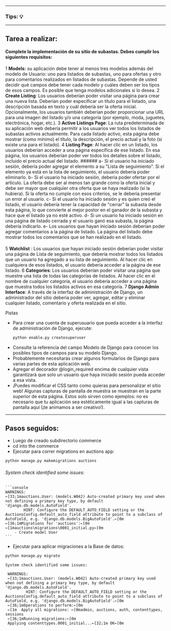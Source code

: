 ***
### Tips: :bulb:

***
## Tarea a realizar:

#### Complete la implementación de su sitio de subastas. Debes cumplir los siguientes requisitos:

1 **Models:** su aplicación debe tener al menos tres modelos además del modelo de Usuario: uno para listados de subastas, uno para ofertas y otro para comentarios realizados en listados de subastas. Depende de usted decidir qué campos debe tener cada modelo y cuáles deben ser los tipos de esos campos. Es posible que tenga modelos adicionales si lo desea.
2 **Create Listing**: Los usuarios deberían poder visitar una página para crear una nueva lista. Deberían poder especificar un título para el listado, una descripción basada en texto y cuál debería ser la oferta inicial. Opcionalmente, los usuarios también deberían poder proporcionar una URL para una imagen del listado y/o una categoría (por ejemplo, moda, juguetes, electrónica, hogar, etc.).
3 **Active Listings Page**: La ruta predeterminada de su aplicación web debería permitir a los usuarios ver todos los listados de subastas activos actualmente. Para cada listado activo, esta página debe mostrar (como mínimo) el título, la descripción, el precio actual y la foto (si existe una para el listado).
4 **Listing Page**: Al hacer clic en un listado, los usuarios deberían acceder a una página específica de ese listado. En esa página, los usuarios deberían poder ver todos los detalles sobre el listado, incluido el precio actual del listado.
       ######
        a- Si el usuario ha iniciado sesión, debería poder agregar el elemento a su "Lista de seguimiento". Si el elemento ya está en la lista de seguimiento, el usuario debería poder eliminarlo.
        b- Si el usuario ha iniciado sesión, debería poder ofertar por el artículo. La oferta debe ser al menos tan grande como la oferta inicial y debe ser mayor que cualquier otra oferta que se haya realizado (si la hubiera). Si la oferta no cumple con esos criterios, se le debería presentar un error al usuario.
        c- Si el usuario ha iniciado sesión y es quien creó el listado, el usuario debería tener la capacidad de "cerrar" la subasta desde esta página, lo que convierte al mejor postor en el ganador de la subasta y hace que el listado ya no esté activo.
        d- Si un usuario ha iniciado sesión en una página de listado cerrada y el usuario ganó esa subasta, la página debería indicarlo.
        e- Los usuarios que hayan iniciado sesión deberían poder agregar comentarios a la página de listado. La página del listado debe mostrar todos los comentarios que se han realizado en el listado. 
####
5 **Watchlist** : Los usuarios que hayan iniciado sesión deberían poder visitar una página de Lista de seguimiento, que debería mostrar todos los listados que un usuario ha agregado a su lista de seguimiento. Al hacer clic en cualquiera de esos listados, el usuario debería acceder a la página de ese listado.
6 **Categories**: Los usuarios deberían poder visitar una página que muestre una lista de todas las categorías de listados. Al hacer clic en el nombre de cualquier categoría, el usuario debería acceder a una página que muestra todos los listados activos en esa categoría.
7 **Django Admin Interface**: A través de la interfaz de administración de Django, un administrador del sitio debería poder ver, agregar, editar y eliminar cualquier listado, comentario y oferta realizada en el sitio.

Pistas

- Para crear una cuenta de superusuario que pueda acceder a la interfaz de administración de Django, ejecute:
     ```python
     python enable.py createsuperuser
     ```
- Consulte la referencia del campo Modelo de Django para conocer los posibles tipos de campos para su modelo Django.
- Probablemente necesitarás crear algunos formularios de Django para varias partes de esta aplicación web.
- Agregar el decorador @login_required encima de cualquier vista garantizará que solo un usuario que haya iniciado sesión pueda acceder a esa vista.
- ¡Puedes modificar el CSS tanto como quieras para personalizar el sitio web! Algunas capturas de pantalla de muestra se muestran en la parte superior de esta página. Estos solo sirven como ejemplos: no es necesario que tu aplicación sea estéticamente igual a las capturas de pantalla aquí (¡te animamos a ser creativo!).
 


***
## Pasos seguidos:

- Luego de creado subdirectorio commerce
-  cd into the commerce
- Ejecutar para correr migrations en auctions app:

```python
python manage.py makemigrations auctions
```
 ###### System check identified some issues:

    ```console
    WARNINGS:
    ←[33;1mauctions.User: (models.W042) Auto-created primary key used when not defining a primary key type, by default 'django.db.models.AutoField'.
            HINT: Configure the DEFAULT_AUTO_FIELD setting or the AuctionsConfig.default_auto_field attribute to point to a subclass of AutoField, e.g. 'django.db.models.BigAutoField'.←[0m
    ←[36;1mMigrations for 'auctions':←[0m
    ←[1mauctions\migrations\0001_initial.py←[0m
        - Create model User
    ```
 
- Ejecutar  para aplicar migraciones a la Base de datos:
```python
python manage.py migrate
```
    System check identified some issues:

   ```console
    WARNINGS:
    ←[33;1mauctions.User: (models.W042) Auto-created primary key used when not defining a primary key type, by default 'django.db.models.AutoField'.
            HINT: Configure the DEFAULT_AUTO_FIELD setting or the AuctionsConfig.default_auto_field attribute to point to a subclass of AutoField, e.g. 'django.db.models.BigAutoField'.←[0m
    ←[36;1mOperations to perform:←[0m
    ←[1m  Apply all migrations: ←[0madmin, auctions, auth, contenttypes, sessions
    ←[36;1mRunning migrations:←[0m
    Applying contenttypes.0001_initial...←[32;1m OK←[0m
   
   ```
   